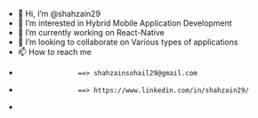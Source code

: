 - 👋 Hi, I’m @shahzain29
- 👀 I’m interested in Hybrid Mobile Application Development
- 🌱 I’m currently working on React-Native
- 💞️ I’m looking to collaborate on Various types of applications
- 📫 How to reach me 
-                    ==> shahzainsohail29@gmail.com
-                    ==> https://www.linkedin.com/in/shahzain29/   
-                     

<!---
shahzain29/shahzain29 is a ✨ special ✨ repository because its `README.md` (this file) appears on your GitHub profile.
You can click the Preview link to take a look at your changes.
--->
